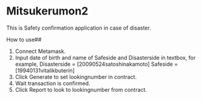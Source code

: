 # Mitsukerumon2
This is Safety confirmation application in case of disaster.

How to use##
1. Connect Metamask. <br>
2. Input date of birth and name of Safeside and Disasterside in textbox, for example, Disasterside = [20090524satoshinakamoto] Safeside = [19940131vitalikbuterin]<br>
3. Click Generate to set lookingnumber in contract. <br>
4. Wait transaction is confirmed. <br>
5. Click Report to look to lookingnumber from contract.<br>
